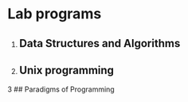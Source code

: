 # Lab programs
1) ## Data Structures and Algorithms
2) ## Unix programming
3 ## Paradigms of Programming
